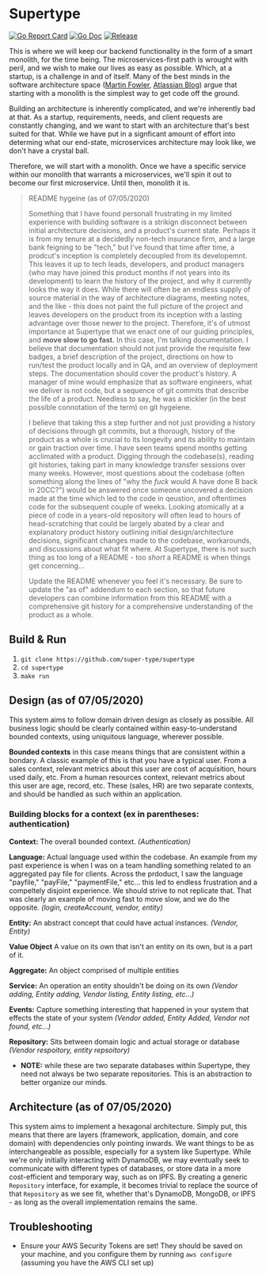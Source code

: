 # Supertype

[![Go Report Card](https://goreportcard.com/badge/github.com/golang-standards/project-layout?style=flat-square)](https://github.com/super-type/supertype)
[![Go Doc](https://img.shields.io/badge/godoc-reference-blue.svg?style=flat-square)](https://github.com/super-type/supertype)
[![Release](https://img.shields.io/github/release/golang-standards/project-layout.svg?style=flat-square)](https://github.com/super-type/supertype)

This is where we will keep our backend functionality in the form of a smart monolith, for the time being. The microservices-first path is wrought with peril, and we wish to make our lives as easy as possible. Which, at a startup, is a challenge in and of itself. Many of the best minds in the software architecture space ([Martin Fowler](https://martinfowler.com/bliki/MonolithFirst.html), [Atlassian Blog](https://www.atlassian.com/continuous-delivery/microservices/building-microservices)) argue that starting with a monolith is the simplest way to get code off the ground.

Building an architecture is inherently complicated, and we're inherently bad at that. As a startup, requirements, needs, and client requests are constantly changing, and we want to start with an architecture that's best suited for that. While we have put in a signficant amount of effort into determing what our end-state, microservices architecture may look like, we don't have a crystal ball.

Therefore, we will start with a monolith. Once we have a specific service within our monolith that warrants a microservices, we'll spin it out to become our first microservice. Until then, monolith it is.

> README hygeine (as of 07/05/2020)
>
> Something that I have found personall frustrating in my limited experience with building software is a strikign disconnect between initial architecture decisions, and a product's current state. Perhaps it is from my tenure at a decidedly non-tech insurance firm, and a large bank feigning to be "tech," but I've found that time after time, a prodcut's inception is completely decoupled from its developemnt. This leaves it up to tech leads, developers, and product managers (who may have joined this product months if not years into its development) to learn the history of the project, and why it currently looks the way it does. While there will often be an endless supply of source material in the way of architecture diagrams, meeting notes, and the like - this does not paint the full picture of the project and leaves developers on the product from its inception with a lasting advantage over those newer to the project. Therefore, it's of utmost importance at Supertype that we enact one of our guiding principles, and **move slow to go fast.** In this case, I'm talking documentation. I believe that documentation should not just provide the requisite few badges, a brief description of the project, directions on how to run/test the product locally and in QA, and an overview of deployment steps. The documentation should cover the product's history. A manager of mine would emphasize that as software engineers, what we deliver is not code, but a sequence of git commits that describe the life of a product. Needless to say, he was a stickler (in the best possible connotation of the term) on git hygeiene.
>
> I believe that taking this a step further and not just providing a history of decisions through git commits, but a thorough, history of the product as a whole is crucial to its longevity and its ability to maintain or gain traction over time. I have seen teams spend months getting acclimated with a product. Digging through the codebase(s), reading git histories, taking part in many knowledge transfer sessions over many weeks. However, most questions about the codebase (often something along the lines of "why the *fuck* would A have done B back in 20CC?") would be answered once someone uncovered a decision made at the time which led to the code in qeustion, and oftentimes code for the subsequent couple of weeks. Looking atomically at a piece of code in a years-old repository will often lead to hours of head-scratching that could be largely abated by a clear and explanatory product history outlining initial design/architecture decisions, significant changes made to the codebase, workarounds, and discussions about what fit where. At Supertype, there is not such thing as too long of a README - too *short* a README is when things get concerning...
>
> Update the README whenever you feel it's necessary. Be sure to update the "as of" addendum to each section, so that future developers can combine information from this README with a comprehensive git history for a comprehensive understanding of the product as a whole.

## Build & Run
1. `git clone https://github.com/super-type/supertype`
2. `cd supertype`
3. `make run`

## Design (as of 07/05/2020)

This system aims to follow domain driven design as closely as possible. All business logic should be clearly contained within easy-to-understand bounded contexts, using uniquitous language, wherever possible.

**Bounded contexts** in this case means things that are consistent within a bondary. A classic example of this is that you have a typical user. From a sales context, relevant metrics about this user are cost of acquisition, hours used daily, etc. From a human resources context, relevant metrics about this user are age, record, etc. These (sales, HR) are two separate contexts, and should be handled as such within an application.

### Building blocks for a context (ex in parentheses: authentication)

**Context:** The overall bounded context. *(Authentication)*

**Language:** Actual language used within the codebase. An example from my past experience is when I was on a team handling something related to an aggregated pay file for clients. Across the prdoduct, I saw the language "payfile," "payFile," "paymentFile," etc... this led to endless frustration and a compeltely disjoint experience. We should strive to not replicate that. That was clearly an example of moving fast to move slow, and we do the opposite. *(login, createAccount, vendor, entity)*

**Entity:** An abstract concept that could have actual instances. *(Vendor, Entity)*

**Value Object** A value on its own that isn't an entity on its own, but is a part of it. 

**Aggregate:** An object comprised of multiple entities

**Service:** An operation an entity shouldn't be doing on its own *(Vendor adding, Entity adding, Vendor listing, Entity listing, etc...)*

**Events:** Capture something interesting that happened in your system that effects the state of your system *(Vendor added, Entity Added, Vendor not found, etc...)*

**Repository:** Sits between domain logic and actual storage or database *(Vendor respoitory, entity repsoitory)*
- **NOTE:** while these are two separate databases within Supertype, they need not always be two separate repositories. This is an abstraction to better organize our minds.

## Architecture (as of 07/05/2020)

This system aims to implement a hexagonal architecture. Simply put, this means that there are layers (framework, application, domain, and core domain) with dependencies only pointing inwards. We want things to be as interchangeable as possible, especially for a system like Supertype. While we're only initially interacting with DynamoDB, we may eventually seek to communicate with different types of databases, or store data in a more cost-efficient and temporary way, such as on IPFS. By creating a generic `Repository` interface, for example, it becomes trivial to replace the source of that `Repository` as we see fit, whether that's DynamoDB, MongoDB, or IPFS - as long as the overall implementation remains the same.

## Troubleshooting 

- Ensure your AWS Security Tokens are set! They should be saved on your machine, and you configure them by running `aws configure` (assuming you have the AWS CLI set up)